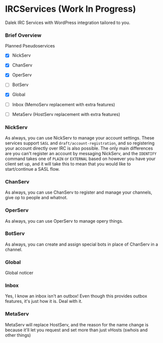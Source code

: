 # IRCServices (Work In Progress)
Dalek IRC Services with WordPress integration tailored to you.


### Brief Overview ###

Planned Pseudoservices

- [x] NickServ
- [x] ChanServ
- [x] OperServ
- [ ] BotServ
- [x] Global
- [ ] Inbox (MemoServ replacement with extra features)
- [ ] MetaServ (HostServ replacement with extra features)


### NickServ ###
As always, you can use NickServ to manage your account settings. These services support `SASL` and `draft/account-registration`, and so registering your account directly over IRC is also possible. The only main differences are you can't register an account by messaging NickServ, and the `IDENTIFY` command takes one of `PLAIN` or `EXTERNAL` based on however you have your client set up, and it will take this to mean that you would like to start/continue a SASL flow.

### ChanServ ###
As always, you can use ChanServ to register and manage your channels, give op to people and whatnot.

### OperServ ###
As always, you can use OperServ to manage opery things.

### BotServ ###
As always, you can create and assign special bots in place of ChanServ in a channel.

### Global ###
Global noticer

### Inbox ###
Yes, I know an inbox isn't an outbox! Even though this provides outbox features, it's just how it is. Deal with it.

### MetaServ ###
MetaServ will replace HostServ, and the reason for the name change is because it'll let you request and set more than just vHosts (swhois and other things)
